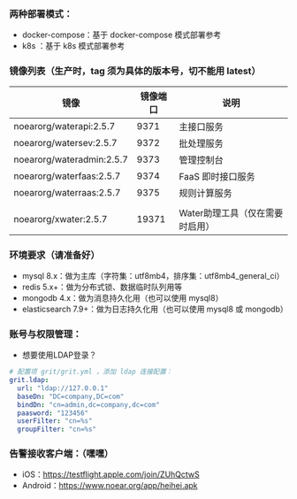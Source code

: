 

### 两种部署模式：

* docker-compose：基于 docker-compose 模式部署参考
* k8s ：基于 k8s 模式部署参考


### 镜像列表（生产时，tag 须为具体的版本号，切不能用 latest）

| 镜像                      | 镜像端口    | 说明                 |
|-------------------------|-------|--------------------|
| noearorg/waterapi:2.5.7 | 9371  | 主接口服务              |
| noearorg/watersev:2.5.7       | 9372  | 批处理服务              |
| noearorg/wateradmin:2.5.7     | 9373  | 管理控制台              |
| noearorg/waterfaas:2.5.7      | 9374  | FaaS 即时接口服务        |
| noearorg/waterraas:2.5.7      | 9375  | 规则计算服务             |
|                         |       |                    |
| noearorg/xwater:2.5.7         | 19371 | Water助理工具（仅在需要时启用） |


### 环境要求（请准备好）

* mysql 8.x：做为主库（字符集：utf8mb4，排序集：utf8mb4_general_ci）
* redis 5.x+：做为分布式锁、数据临时队列用等
* mongodb 4.x：做为消息持久化用（也可以使用 mysql8）
* elasticsearch 7.9+：做为日志持久化用（也可以使用 mysql8 或 mongodb）

### 账号与权限管理：

* 想要使用LDAP登录？

```yaml
# 配置项 grit/grit.yml ，添加 ldap 连接配置：
grit.ldap:
  url: "ldap://127.0.0.1"
  baseDn: "DC=company,DC=com"
  bindDn: "cn=admin,dc=company,dc=com"
  paasword: "123456"
  userFilter: "cn=%s"
  groupFilter: "cn=%s"
```


### 告警接收客户端：（嘿嘿）

* iOS：https://testflight.apple.com/join/ZUhQctwS
* Android：https://www.noear.org/app/heihei.apk




